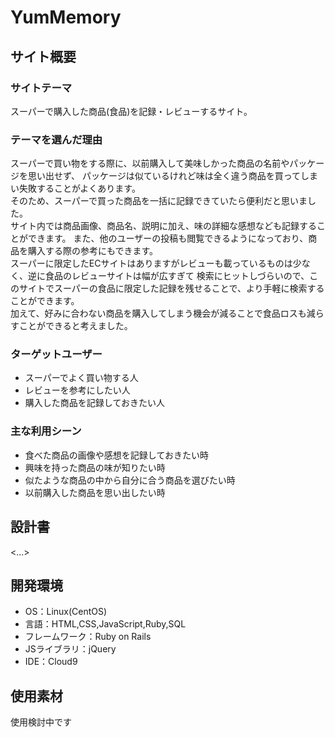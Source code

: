 # YumMemory

## サイト概要
### サイトテーマ
スーパーで購入した商品(食品)を記録・レビューするサイト。

### テーマを選んだ理由
スーパーで買い物をする際に、以前購入して美味しかった商品の名前やパッケージを思い出せず、
パッケージは似ているけれど味は全く違う商品を買ってしまい失敗することがよくあります。  
そのため、スーパーで買った商品を一括に記録できていたら便利だと思いました。  
サイト内では商品画像、商品名、説明に加え、味の詳細な感想なども記録することができます。
また、他のユーザーの投稿も閲覧できるようになっており、商品を購入する際の参考にもできます。  
スーパーに限定したECサイトはありますがレビューも載っているものは少なく、逆に食品のレビューサイトは幅が広すぎて
検索にヒットしづらいので、このサイトでスーパーの食品に限定した記録を残せることで、より手軽に検索することができます。  
加えて、好みに合わない商品を購入してしまう機会が減ることで食品ロスも減らすことができると考えました。

### ターゲットユーザー
- スーパーでよく買い物する人
- レビューを参考にしたい人
- 購入した商品を記録しておきたい人

### 主な利用シーン
- 食べた商品の画像や感想を記録しておきたい時
- 興味を持った商品の味が知りたい時
- 似たような商品の中から自分に合う商品を選びたい時
- 以前購入した商品を思い出したい時

## 設計書
<...>

## 開発環境
- OS：Linux(CentOS)
- 言語：HTML,CSS,JavaScript,Ruby,SQL
- フレームワーク：Ruby on Rails
- JSライブラリ：jQuery
- IDE：Cloud9

## 使用素材
使用検討中です
